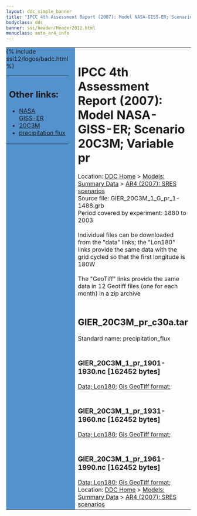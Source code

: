 ```yaml
---
layout: ddc_simple_banner
title: "IPCC 4th Assessment Report (2007): Model NASA-GISS-ER; Scenario 20C3M; Variable pr"
bodyclass: ddc
banner: ssi/header/Header2012.html
menuclass: auto_ar4_info
---
```



<table width="100%" border="0" cellspacing="0" cellpadding="0" style="border-collapse: collapse;">
<tr style="margin:0;padding:0;border:0;">
<td style="margin:0;padding:0;border:0;height:1pt;width:150pt;background:#5492CD;" valign="top" >

<div id="lh-col2" class="auto_ar4_info">
<table class="menumain" bgcolor="#5492CD" cellspacing="0" width="100%" border="0">
<tr><td>
<h2> Other links:</h2>
<ul>
<li><a href="/auto/ar4/model-NASA-GISS-ER.html">NASA<br/>GISS-ER</a></li>
<li><a href="/auto/ar4/scenario-20C3M.html">20C3M</a></li>
<li><a href="/auto/ar4/var-precipitation_flux.html">precipitation flux</a></li>
</ul>
</td></tr>
{% include ssi12/logos/badc.html %}
</table>
</div>
</td>
<td><h1>IPCC 4th Assessment Report (2007): Model NASA-GISS-ER; Scenario 20C3M; Variable pr</h1>

<!-- Breadcrumb1 -->
<div id="breadcrumb1" align="left">
Location: <a href="/index.html">DDC Home</a> > <a href="/sim/gcm_clim/">Models: Summary Data</a>
> <a href="/sim/gcm_clim/SRES_AR4/index.html">AR4 (2007): SRES scenarios</a>
</div>
<!-- End of Breadcrumb1 -->Source file: GIER_20C3M_1_G_pr_1-1488.grb
<br/>
Period covered by experiment: 1880 to 2003<br/>
<br/>Individual files can be downloaded from the "data" links; the "Lon180" links provide the same data
         with the grid cycled so that the first longitude is 180W<br/>
<br/>The "GeoTiff" links provide the same data in 12 Geotiff files (one for each month)
          in a zip archive<br/>
<br/><h2>GIER_20C3M_pr_c30a.tar</h2>
Standard name: precipitation_flux<br>
<br/><h3>GIER_20C3M_1_pr_1901-1930.nc [162452 bytes]</h3>
<a href="/cgi-bin/downl/ar4_nc/pr/GIER_20C3M_1_pr_1901-1930.nc">Data; </a><a href="/cgi-bin/downl/ar4_nc/pr/GIER_20C3M_1_pr_1901-1930.cyto180.nc"> Lon180</a>; <a href="/cgi-bin/downl/ar4_tif/pr/GIER_20C3M_1_pr_1901-1930.zip">Gis GeoTiff format; </a><br/>
<br/><h3>GIER_20C3M_1_pr_1931-1960.nc [162452 bytes]</h3>
<a href="/cgi-bin/downl/ar4_nc/pr/GIER_20C3M_1_pr_1931-1960.nc">Data; </a><a href="/cgi-bin/downl/ar4_nc/pr/GIER_20C3M_1_pr_1931-1960.cyto180.nc"> Lon180</a>; <a href="/cgi-bin/downl/ar4_tif/pr/GIER_20C3M_1_pr_1931-1960.zip">Gis GeoTiff format; </a><br/>
<br/><h3>GIER_20C3M_1_pr_1961-1990.nc [162452 bytes]</h3>
<a href="/cgi-bin/downl/ar4_nc/pr/GIER_20C3M_1_pr_1961-1990.nc">Data; </a><a href="/cgi-bin/downl/ar4_nc/pr/GIER_20C3M_1_pr_1961-1990.cyto180.nc"> Lon180</a>; <a href="/cgi-bin/downl/ar4_tif/pr/GIER_20C3M_1_pr_1961-1990.zip">Gis GeoTiff format; </a><br/>
<!-- Breadcrumb2 -->
<div id="breadcrumb2" align="left">
Location: <a href="/index.html">DDC Home</a> > <a href="/sim/gcm_clim/">Models: Summary Data</a>
> <a href="/sim/gcm_clim/SRES_AR4/index.html">AR4 (2007): SRES scenarios</a>
</div>
<!-- End of Breadcrumb2 --></td></tr></table>
